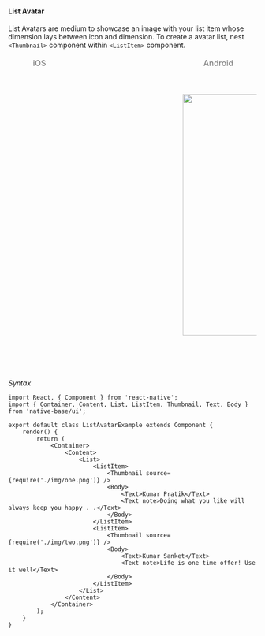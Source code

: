 #### List Avatar

List Avatars are medium to showcase an image with your list item whose dimension lays between icon and dimension. To create a avatar list, nest <code>&lt;Thumbnail></code> component within <code>&lt;ListItem></code> component.

<table>
<thead>
  <tr style="border-style: hidden;">
    <td style="border-style: hidden;padding-left: 50px"><i class="fa fa-apple fa-5x" style="color: grey"></i>   <span style="color: grey;font-weight: 500">iOS</span></td>
    <td style="padding-left: 50px"><i class="fa fa-android fa-5x" style="color: grey"></i>   <span style="color: grey;font-weight: 500">Android</span></td>
  </tr>
</thead>
  <thead>
    <tr style="border-style: hidden">
      <th style="border-style: hidden"><div style="background: url(../../assets/iphone.png) no-repeat; padding: 63px 20px 100px 18px; width: 292px"><img src="https://raw.githubusercontent.com/GeekyAnts/NativeBase-KitchenSink/0.5.13/Screenshots/iOS/list-avatar.png" alt="" /></div></th>
      <th><div style="background: url(../../assets/android.png) no-repeat; padding: 45px 118px 68px 0px; background-size: 292px 576px;"><img height="490" width="266" src="https://raw.githubusercontent.com/GeekyAnts/NativeBase-KitchenSink/0.5.13/Screenshots/android/list-avatar.png" alt="" /></div></th>
    </tr>
  </thead>
</table>

*Syntax*

<pre class="line-numbers"><code class="language-jsx">import React, { Component } from 'react-native';
import { Container, Content, List, ListItem, Thumbnail, Text, Body } from 'native-base/ui';
​
export default class ListAvatarExample extends Component {
    render() {
        return (
            &lt;Container>
                &lt;Content>
                    &lt;List>
                        &lt;ListItem>
                            &lt;Thumbnail source={require('./img/one.png')} />
                            &lt;Body>
                                &lt;Text>Kumar Pratik&lt;/Text>
                                &lt;Text note>Doing what you like will always keep you happy . .&lt;/Text>
                            &lt;/Body>
                        &lt;/ListItem>
                        &lt;ListItem>
                            &lt;Thumbnail source={require('./img/two.png')} />
                            &lt;Body>
                                &lt;Text>Kumar Sanket&lt;/Text>
                                &lt;Text note>Life is one time offer! Use it well&lt;/Text>
                            &lt;/Body>
                        &lt;/ListItem>
                    &lt;/List>
                &lt;/Content>
            &lt;/Container>
        );
    }
}
</code></pre>
